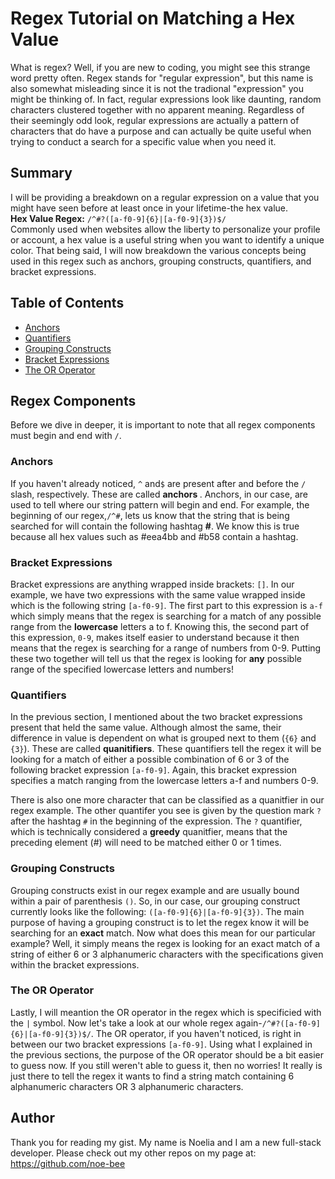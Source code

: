 # Regex Tutorial on Matching a Hex Value

What is regex? Well, if you are new to coding, you might see this strange word pretty often. Regex stands for "regular expression", but this name is also somewhat misleading since it is not the tradional "expression" you might be thinking of. In fact, regular expressions look like daunting, random characters clustered together with no apparent meaning. Regardless of their seemingly odd look, regular expressions are actually a pattern of characters that do have a purpose and can actually be quite useful when trying to conduct a search for a specific value when you need it.

## Summary

I will be providing a breakdown on a regular expression on a value that you might have seen before at least once in your lifetime-the hex value. 
<br>
<strong>Hex Value Regex:</strong> `/^#?([a-f0-9]{6}|[a-f0-9]{3})$/`
</br>
Commonly used when websites allow the liberty to personalize your profile or account, a hex value is a useful string when you want to identify a unique color. That being said, I will now breakdown the various concepts being used in this regex such as anchors, grouping constructs, quantifiers, and bracket expressions.

## Table of Contents

- [Anchors](#anchors)
- [Quantifiers](#quantifiers)
- [Grouping Constructs](#grouping-constructs)
- [Bracket Expressions](#bracket-expressions)
- [The OR Operator](#the-or-operator)

## Regex Components

 Before we dive in deeper, it is important to note that all regex components must begin and end with `/`.

### Anchors

If you haven't already noticed, `^` and`$` are present after and before the `/` slash, respectively. These are called <strong> anchors </strong>. Anchors, in our case, are used to tell where our string pattern will begin and end. For example, the beginning of our regex,`/^#`, lets us know that the string that is being searched for will contain the following hashtag <strong>#</strong>. We know this is true because all hex values such as #eea4bb and #b58 contain a hashtag.


### Bracket Expressions

Bracket expressions are anything wrapped inside brackets: `[]`. In our example, we have two expressions with the same value wrapped inside which is the following string `[a-f0-9]`. The first part to this expression is `a-f` which simply means that the regex is searching for a match of any possible range from the <strong>lowercase</strong> letters a to f. Knowing this, the second part of this expression, `0-9`, makes itself easier to understand because it then means that the regex is searching for a range of numbers from 0-9. Putting these two together will tell us that the regex is looking for <strong>any</strong> possible range of the specified lowercase letters and numbers! 

### Quantifiers

In the previous section, I mentioned about the two bracket expressions present that held the same value. Although almost the same, their difference in value is dependent on what is grouped next to them (`{6}` and `{3}`). These are called <strong>quanitifiers</strong>. These quantifiers tell the regex it will be looking for a match of either a possible combination of 6 or 3 of the following bracket expression `[a-f0-9]`. Again, this bracket expression specifies a match ranging from the lowercase letters a-f and numbers 0-9.

There is also one more character that can be classified as a quanitfier in our regex example. The other quantifer you see is given by the question mark `?` after the hashtag `#` in the beginning of the expression. The `?` quantifier, which is technically considered a <strong>greedy</strong> quanitfier, means that the preceding element (#) will need to be matched either 0 or 1 times.

### Grouping Constructs

Grouping constructs exist in our regex example and are usually bound within a pair of parenthesis `()`. So, in our case, our grouping construct currently looks like the following: `([a-f0-9]{6}|[a-f0-9]{3})`. The main purpose of having a grouping construct is to let the regex know it will be searching for an <strong>exact</strong> match. Now what does this mean for our particular example? Well, it simply means the regex is looking for an exact match of a string of either 6 or 3 alphanumeric characters with the specifications given within the bracket expressions.

### The OR Operator

Lastly, I will meantion the OR operator in the regex which is specificied with the `|` symbol. Now let's take a look at our whole regex again-`/^#?([a-f0-9]{6}|[a-f0-9]{3})$/`. The OR operator, if you haven't noticed, is right in between our two bracket expressions `[a-f0-9]`. Using what I explained in the previous sections, the purpose of the OR operator should be a bit easier to guess now. If you still weren't able to guess it, then no worries! It really is just there to tell the regex it wants to find a string match containing 6 alphanumeric characters OR 3 alphanumeric characters.

## Author

Thank you for reading my gist. My name is Noelia and I am a new full-stack developer. Please check out my other repos on my page at: https://github.com/noe-bee